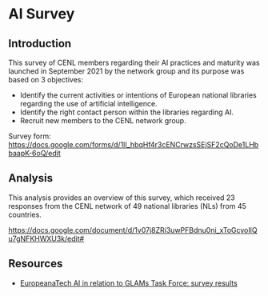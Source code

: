 # AI Survey 


## Introduction

This survey of CENL members regarding their AI practices and maturity was launched in September 2021 by the network group and its purpose was based on 3 objectives:
- Identify the current activities or intentions of European national libraries regarding the use of artificial intelligence.
- Identify the right contact person within the libraries regarding AI.
- Recruit new members to the CENL network group.



Survey form: https://docs.google.com/forms/d/1lI_hbqHf4r3cENCrwzsSEjSF2cQoDe1LHbbaapK-6oQ/edit

## Analysis
This analysis provides an overview of this survey, which received 23 responses from the CENL network of 49 national libraries (NLs) from 45 countries.

https://docs.google.com/document/d/1v07j8ZRi3uwPFBdnu0ni_xToGcyoIlQu7gNFKHWXU3k/edit#

## Resources

- [EuropeanaTech AI in relation to GLAMs Task Force: survey results](https://pro.europeana.eu/post/task-force-publishes-artificial-intelligence-in-glams-survey-results)

